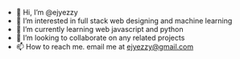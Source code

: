- 👋 Hi, I’m @ejyezzy
- 👀 I’m interested in full stack web designing and machine learning
- 🌱 I’m currently learning web javascript and python
- 💞️ I’m looking to collaborate on any related projects
- 📫 How to reach me. email me at ejyezzy@gmail.com

<!---
ejyezzy/ejyezzy is a ✨ special ✨ repository because its `README.md` (this file) appears on your GitHub profile.
You can click the Preview link to take a look at your changes.
--->
